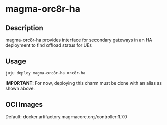 # magma-orc8r-ha

## Description
magma-orc8r-ha provides interface for secondary gateways in an HA deployment to find offload status for UEs

## Usage

```bash
juju deploy magma-orc8r-ha orc8r-ha
```

**IMPORTANT**: For now, deploying this charm must be done with an alias as shown above.

## OCI Images

Default: docker.artifactory.magmacore.org/controller:1.7.0
